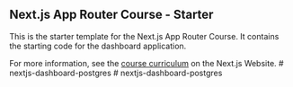 ## Next.js App Router Course - Starter

This is the starter template for the Next.js App Router Course. It contains the starting code for the dashboard application.

For more information, see the [course curriculum](https://nextjs.org/learn) on the Next.js Website.
#   n e x t j s - d a s h b o a r d - p o s t g r e s  
 #   n e x t j s - d a s h b o a r d - p o s t g r e s  
 
